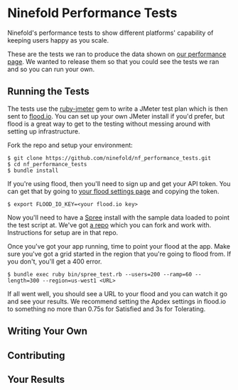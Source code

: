 Ninefold Performance Tests
==========================

Ninefold's performance tests to show different platforms' capability of keeping
users happy as you scale.

These are the tests we ran to produce the data shown on [our performance
page](http://ninefold.com/performance). We wanted to release them so that you
could see the tests we ran and so you can run your own.

Running the Tests
-----------------

The tests use the [ruby-jmeter](https://github.com/flood-io/ruby-jmeter) gem to
write a JMeter test plan which is then sent to [flood.io](http://flood.io). You
can set up your own JMeter install if you'd prefer, but flood is a great way to
get to the testing without messing around with setting up infrastructure.

Fork the repo and setup your environment:   
```
$ git clone https://github.com/ninefold/nf_performance_tests.git
$ cd nf_performance_tests
$ bundle install
```

If you're using flood, then you'll need to sign up and get your API token. You
can get that by going to [your flood settings page](https://flood.io/dashboard/settings)
and copying the token.

```
$ export FLOOD_IO_KEY=<your flood.io key>
```

Now you'll need to have a [Spree](https://github.com/spree/spree) install with
the sample data loaded to point the test script at. We've got [a
repo](https://github.com/ninefold/nf_perf_spree) which you can fork and work
with. Instructions for setup are in that repo.

Once you've got your app running, time to point your flood at the app. Make sure
you've got a grid started in the region that you're going to flood from. If you
don't, you'll get a 400 error.

```
$ bundle exec ruby bin/spree_test.rb --users=200 --ramp=60 --length=300 --region=us-west1 <URL>
```

If all went well, you should see a URL to your flood and you can watch it go and
see your results. We recommend setting the Apdex settings in flood.io to
something no more than 0.75s for Satisfied and 3s for Tolerating.

Writing Your Own
----------------

Contributing
------------


Your Results
------------
